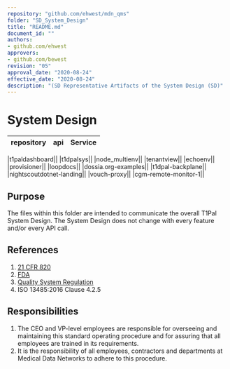 ```yaml
---
repository: "github.com/ehwest/mdn_qms"
folder: "SD_System_Design"
title: "README.md"
document_id: ""
authors:
- github.com/ehwest
approvers:
- github.com/bewest
revision: "05"
approval_date: "2020-08-24"
effective_date: "2020-08-24"
description: "(SD Representative Artifacts of the System Design (SD)"
---
```


# System Design


|repository|api|Service|
|------------|--------------------|-------------|

|t1paldashboard||
|t1dpalsys||
|node_multienv||
|tenantview||
|echoenv||
|provisioner||
|loopdocs||
|dossia.org-examples||
|t1dpal-backplane||
|nightscoutdotnet-landing||
|vouch-proxy||
|cgm-remote-monitor-1||




## Purpose

The files within this folder are intended to communicate the overall T1Pal System Design.
The System Design does not change with every feature and/or every API call.

## References

1. [21 CFR 820](https://www.accessdata.fda.gov/scripts/cdrh/cfdocs/cfcfr/CFRSearch.cfm?CFRPart=820&amp;showFR=1&amp;subpartNode=21:8.0.1.1.12.13)
2. [FDA](https://www.accessdata.fda.gov/scripts/cdrh/cfdocs/cfcfr/CFRSearch.cfm?CFRPart=820&amp;showFR=1&amp;subpartNode=21:8.0.1.1.12.13)
3.  [Quality System Regulation](https://www.accessdata.fda.gov/scripts/cdrh/cfdocs/cfcfr/CFRSearch.cfm?CFRPart=820&amp;showFR=1&amp;subpartNode=21:8.0.1.1.12.13)
4. ISO 13485:2016 Clause 4.2.5

## Responsibilities

1. The CEO and VP-level employees are responsible for overseeing and maintaining this standard operating procedure and for assuring that all employees are trained in its requirements.
2. It is the responsibility of all employees, contractors and departments at Medical Data Networks to adhere to this procedure.
